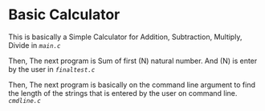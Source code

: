 # Basic Calculator

This is basically a Simple Calculator for Addition, Subtraction, Multiply, Divide in *`main.c`*


Then, The next program is Sum of first (N) natural number. And (N) is enter by the user in *`finaltest.c`*

Then, The next program is basically on the command line argument to find the length of the strings that is entered by the user on command line. *`cmdline.c`*